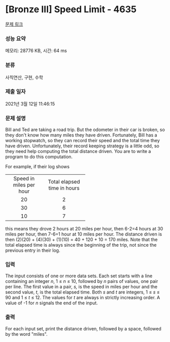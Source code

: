 # [Bronze III] Speed Limit - 4635 

[문제 링크](https://www.acmicpc.net/problem/4635) 

### 성능 요약

메모리: 28776 KB, 시간: 64 ms

### 분류

사칙연산, 구현, 수학

### 제출 일자

2021년 3월 12일 11:46:15

### 문제 설명

<p>Bill and Ted are taking a road trip. But the odometer in their car is broken, so they don't know how many miles they have driven. Fortunately, Bill has a working stopwatch, so they can record their speed and the total time they have driven. Unfortunately, their record keeping strategy is a little odd, so they need help computing the total distance driven. You are to write a program to do this computation.</p>

<p>For example, if their log shows</p>

<table class="table table-bordered" style="width:50%">
	<tbody>
		<tr>
			<td style="text-align:center">Speed in miles per hour</td>
			<td style="text-align:center">Total elapsed time in hours</td>
		</tr>
		<tr>
			<td style="text-align:center">20</td>
			<td style="text-align:center">2</td>
		</tr>
		<tr>
			<td style="text-align:center">30</td>
			<td style="text-align:center">6</td>
		</tr>
		<tr>
			<td style="text-align:center">10</td>
			<td style="text-align:center">7</td>
		</tr>
	</tbody>
</table>

<p>this means they drove 2 hours at 20 miles per hour, then 6-2=4 hours at 30 miles per hour, then 7-6=1 hour at 10 miles per hour. The distance driven is then (2)(20) + (4)(30) + (1)(10) = 40 + 120 + 10 = 170 miles. Note that the total elapsed time is always since the beginning of the trip, not since the previous entry in their log.</p>

### 입력 

 <p>The input consists of one or more data sets. Each set starts with a line containing an integer <em>n</em>, 1 ≤ <em>n</em> ≤ 10,  followed by <em>n</em> pairs of values, one pair per line. The first value in a pair, <em>s,</em> is the speed in miles per hour and the second value, <em>t</em>, is the total elapsed time. Both <em>s</em> and <em>t</em> are integers, 1 ≤<em> s</em> ≤ 90 and 1 ≤<em> t</em> ≤ 12.  The values for <em>t </em>are always in strictly increasing order. A value of -1 for <em>n</em> signals the end of the input.</p>

### 출력 

 <p>For each input set, print the distance driven, followed by a space, followed by the word "miles". </p>

